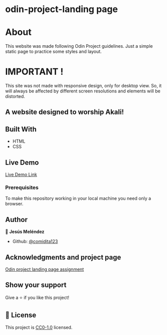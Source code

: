 # odin-project-landing page

# About

This website was made following Odin Project guidelines. Just a simple static page to practice some styles and layout. 

# IMPORTANT !

This site was not made with responsive design, only for desktop view. So, it will always be affected by different screen resolutions and elements will be distorted.

## A website designed to worship Akali!


## Built With

- HTML
- CSS

## Live Demo

[Live Demo Link](https://comidita123.github.io/odin-landing-page-jesus/)

### Prerequisites
To make this repository working in your local machine you need only a browser.

## Author

👤 **Jesús Meléndez**

- Github: [@comidita123](https://github.com/comidita123)

## Acknowledgments and project page

[Odin project landing page assignment](ttps://www.theodinproject.com/lessons/foundations-landing-page)

## Show your support

Give a ⭐️ if you like this project!

## 📝 License

This project is [CC0-1.0](LICENSE) licensed. 